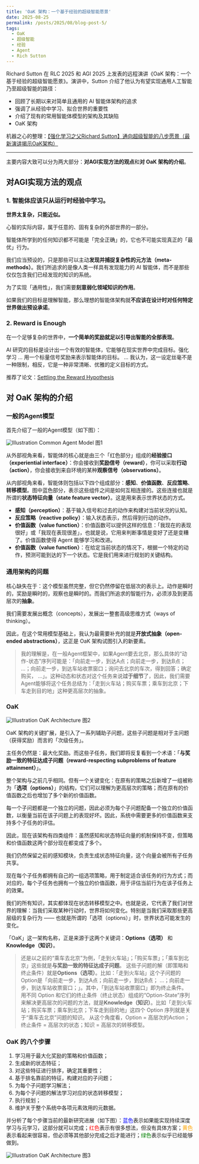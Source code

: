```yaml
---
title: 'OaK 架构：一个基于经验的超级智能愿景'
date: 2025-08-25
permalink: /posts/2025/08/blog-post-5/
tags:
  - OaK
  - 超级智能
  - 经验
  - Agent
  - Rich Sutton
---
```


Richard Sutton 在 RLC 2025 和 AGI 2025 上发表的远程演讲《OaK 架构：一个基于经验的超级智能愿景》。演讲中，Sutton 介绍了他认为有望实现通用人工智能乃至超级智能的路径：
- 回顾了长期以来对简单且通用的 AI 智能体架构的追求
- 强调了从经验中学习、拟合世界的重要性
- 介绍了现有的常用智能体模型的架构及其缺陷
- OaK 架构

机器之心的整理：[【强化学习之父Richard Sutton】通向超级智能的八步愿景（最新演讲揭示OaK架构）](https://mp.weixin.qq.com/s/p9qj0SaOVptdVqiXAL8ezw?poc_token=HLDlpmijLCOShS_rCKZsDw59xBLluW_w6w9kuh2e)

---

主要内容大致可以分为两大部分：**对AGI实现方法的观点**和**对 OaK 架构的介绍**。

## 对AGI实现方法的观点

### 1. 智能体应该**只从**运行时经验中学习。

**世界太复杂，只能近似。**

心智的实际内容，属于任意的、固有复杂的外部世界的一部分。

智能体所学到的任何知识都不可能是「完全正确」的，它也不可能实现真正的「最优」行为。

我们应当预设的，只是那些可以主动**发现并捕捉复杂性的元方法（meta-methods）**。我们所追求的是像人类一样具有发现能力的 AI 智能体，而不是那些仅仅包含我们已经发现的知识的系统。

为了实现「通用性」，我们需要**刻意弱化领域知识的作用**。

如果我们的目标是理解智能，那么理想的智能体架构就**不应该在设计时对任何特定世界做出预设承诺**。

### 2. Reward is Enough

在一个足够复杂的世界中，**一个简单的奖励就足以引导出智能的全部表现**。

AI 研究的目标是设计出一个有效的智能体，它能够在现实世界中完成目标。强化学习 ... 用一个标量信号奖励来表示智能体的目标。 ... 我认为，这一设定丝毫不是一种限制，相反，它是一种非常清晰、优雅的定义目标的方式。

推荐了论文：[Settling the Reward Hypothesis](https://arxiv.org/abs/2212.10420)

## 对 OaK 架构的介绍

### 一般的Agent模型

首先介绍了一般的Agent模型（如下图）：

![Illustration Common Agent Model](/images/202508/oak-1.png)
图1

从外部视角来看，智能体的核心就是由三个「红色部分」组成的**经验接口（experiential interface）**：你会接收到**奖励信号（reward）**，你可以采取**行动（action）**，你会接收到来自环境的某种**观察信号（observations）**。

从内部视角来看，智能体则包括以下四个组成部分：**感知**、**价值函数**、**反应策略**、**转移模型**。图中蓝色部分，表示这些组件之间是如何互相连接的。这些连接也就是所谓的**状态特征向量（state feature vector）**。这是用来表示世界状态的方式。
- **感知（perception）**：基于输入信号和过去的动作来构建对当前状况的认知。
- **反应策略（reactive policy）**：输入状态表示，然后得到行动的动作。
- **价值函数（value function）**：价值函数可以提供这样的信息：「我现在的表现很好」或「我现在表现很差」，也就是说，它用来判断事情是变好了还是变糟了。价值函数使得 Agent 能够学习和改进。
- **价值函数（value function）**：在给定当前状态的情况下，根据一个特定的动作，预测可能到达的下一个状态。它是我们用来进行规划的关键结构。

### 通用架构的问题

核心缺失在于：这个模型虽然完整，但它仍然停留在低层次的表示上。动作是瞬时的，奖励是瞬时的，观察也是瞬时的。而我们所追求的智能行为，必须涉及到更高层次的**抽象**。

我们需要发展出概念（concepts），发展出一整套高级思维方式（ways of thinking）。

因此，在这个常用模型基础上，我认为最需要补充的就是**开放式抽象（open-ended abstractions）**，这正是 OaK 架构试图引入的新要素。

> 我的理解是，在一般Agent框架中，如果Agent要去北京，那么具体的“动作-状态”序列可能是：「向前走一步，到达A点；向前走一步，到达B点； ...；向前走一步，到达车站收票窗口；询问去北京的车次，得到回答；确定购买， ...」。这种动态和状态对这个任务来说**过于细节**了，因此，我们需要Agent能够将这个任务总结为：「走到火车站；购买车票；乘车到北京；下车走到目的地」这种更高层次的抽象。

### OaK

![Illustration OaK Architecture](/images/202508/oak-2.png)
图2

OaK 架构的关键扩展，是引入了一系列辅助子问题，这些子问题是相对于主问题（获得奖励）而言的「次级任务」。

主任务仍然是：最大化奖励。而这些子任务，我们即将反复看到一个术语：「**与奖励一致的特征达成子问题（reward-respecting subproblems of feature attainment）**」。

整个架构与之前几乎相同。但有一个关键变化：在原有的策略之后新增了一组被称为「**选项（options）**」的结构，它们可以理解为更高层次的策略；而在原有的价值函数之后也增加了多个新的价值函数。

每一个子问题都是一个独立的问题，因此必须为每个子问题配备一个独立的价值函数，以衡量当前在该子问题上的表现好坏。因此，系统中需要更多的价值函数来支持多个子任务的评估。

因此，现在该架构有四类组件：虽然感知和状态特征向量的机制保持不变，但策略和价值函数这两个部分现在都变成了多个。

我们仍然保留之前的感知模块，负责生成状态特征向量，这个向量会被所有子任务共享。

现在每个子任务都拥有自己的一组选项策略，用于制定适合该任务的行为方式；而对应的，每个子任务也拥有一个独立的价值函数，用于评估当前行为在该子任务上的效果。

我们的所有知识，其实都体现在状态转移模型之中。也就是说，它代表了我们对世界的理解：当我们采取某种行动时，世界将如何变化。特别是当我们采取那些更高层级的复杂行为 —— 也就是所谓的「选项（options）」时，世界状态可能发生的变化。

「OaK」这一架构名称，正是来源于这两个关键词：**Options（选项）** 和 **Knowledge（知识）**。

> 还是以之前的“乘车去北京”为例，「走到火车站」；「购买车票」；「乘车到北京」这些就是**与奖励一致的特征达成子问题**。
> 这些子问题的解（即策略和终止条件）就是**Options（选项）**。比如：「走到火车站」这个子问题的Option是「向前走一步，到达A点；向前走一步，到达B点； ...；向前走一步，到达车站收票窗口；」。其中，「到达车站收票窗口」即为终止条件。
> 用不同 Option 和它们的终止条件（终止状态）组成的“Option-State”序列来解决更高层次的问题的方法，就是**Knowledge（知识）**。比如「走到火车站；购买车票；乘车到北京；下车走到目的地」这四个 Option 序列就是关于“乘车去北京”问题的知识。
> 从这个角度看，Option = 高层次的Action；终止条件 = 高层次的状态；知识 = 高层次的转移模型。

### OaK 的八个步骤

1. 学习用于最大化奖励的策略和价值函数；
2. 生成新的状态特征；
3. 对这些特征进行排序，确定其重要性；
4. 基于排名靠前的特征，构建对应的子问题；
5. 为每个子问题学习解法；
6. 为每个子问题的解法学习对应的状态转移模型；
7. 执行规划；
8. 维护关于整个系统中各项元素效用的元数据。

并分析了每个步骤当前的最新研究进展（如下图）：<font color=Blue>蓝色</font>表示如果能实现持续深度学习与元学习，这部分就可以完成；<font color=Red>红色</font>表示有很多想法，但没有具体方案；<font color=Orange>黄色</font>表示看起来很容易，但必须等其他部分完成之后才能进行；<font color=Green>绿色</font>表示似乎已经能够做到。

![Illustration OaK Architecture](/images/202508/oak-3.png)
图3
